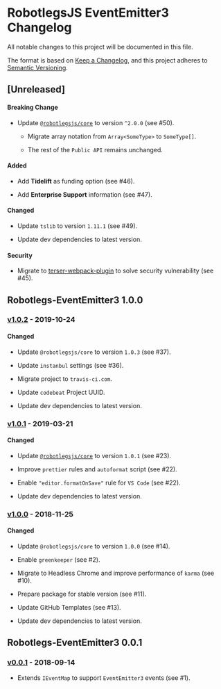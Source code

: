 # RobotlegsJS EventEmitter3 Changelog

All notable changes to this project will be documented in this file.

The format is based on [Keep a Changelog](https://keepachangelog.com/en/1.0.0/),
and this project adheres to [Semantic Versioning](https://semver.org/spec/v2.0.0.html).

## [Unreleased]

<!--
Types of changes:

#### Added
- for new features.

#### Changed
- for changes in existing functionality.

#### Deprecated
- for soon-to-be removed features.

#### Removed
- for now removed features.

#### Fixed
- for any bug fixes.

#### Security
- in case of vulnerabilities.
-->

#### Breaking Change

- Update [`@robotlegsjs/core`](https://github.com/RobotlegsJS/RobotlegsJS) to version `^2.0.0` (see #50).

  - Migrate array notation from `Array<SomeType>` to `SomeType[]`.

  - The rest of the `Public API` remains unchanged.

#### Added

- Add **Tidelift** as funding option (see #46).

- Add **Enterprise Support** information (see #47).

#### Changed

- Update `tslib` to version `1.11.1` (see #49).

- Update dev dependencies to latest version.

#### Security

- Migrate to [terser-webpack-plugin](https://github.com/webpack-contrib/terser-webpack-plugin) to solve security vulnerability (see #45).

## Robotlegs-EventEmitter3 1.0.0

### [v1.0.2](https://github.com/RobotlegsJS/RobotlegsJS-EventEmitter3/releases/tag/1.0.2) - 2019-10-24

#### Changed

- Update `@robotlegsjs/core` to version `1.0.3` (see #37).

- Update `instanbul` settings (see #36).

- Migrate project to `travis-ci.com`.

- Update `codebeat` Project UUID.

- Update dev dependencies to latest version.

### [v1.0.1](https://github.com/RobotlegsJS/RobotlegsJS-EventEmitter3/releases/tag/1.0.1) - 2019-03-21

#### Changed

- Update [`@robotlegsjs/core`](https://github.com/RobotlegsJS/RobotlegsJS) to version `1.0.1` (see #23).

- Improve `prettier` rules and `autoformat` script (see #22).

- Enable `"editor.formatOnSave"` rule for `VS Code` (see #22).

- Update dev dependencies to latest version.

### [v1.0.0](https://github.com/RobotlegsJS/RobotlegsJS-EventEmitter3/releases/tag/1.0.0) - 2018-11-25

#### Changed

- Update `@robotlegsjs/core` to version `1.0.0` (see #14).

- Enable `greenkeeper` (see #2).

- Migrate to Headless Chrome and improve performance of `karma` (see #10).

- Prepare package for stable version (see #11).

- Update GitHub Templates (see #13).

- Update dev dependencies to latest version.

## Robotlegs-EventEmitter3 0.0.1

### [v0.0.1](https://github.com/RobotlegsJS/RobotlegsJS-EventEmitter3/releases/tag/0.0.1) - 2018-09-14

- Extends `IEventMap` to support `EventEmitter3` events (see #1).

